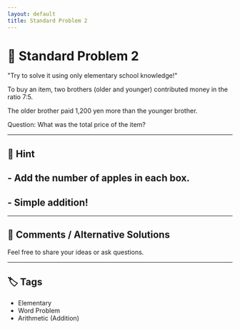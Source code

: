 ```yaml
---
layout: default
title: Standard Problem 2 
---
```


# 🧮 Standard Problem 2 

"Try to solve it using only elementary school knowledge!"

To buy an item, two brothers (older and younger) contributed money in the ratio 7:5.

The older brother paid 1,200 yen more than the younger brother.

Question:
What was the total price of the item?

---

## 📝 Hint

## - Add the number of apples in each box.
## - Simple addition!

---

## 💬 Comments / Alternative Solutions

Feel free to share your ideas or ask questions.

---

## 🏷 Tags

- Elementary 
- Word Problem  
- Arithmetic (Addition)

